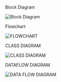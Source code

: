 Block Diagram

![Block Diagram](https://user-images.githubusercontent.com/102499284/168094258-0ae6f89c-ef3b-47d6-978b-491fa135b4bc.png)


Flowchart

![FLOWCHART](https://user-images.githubusercontent.com/102499284/168276961-1da55c3e-8d7e-4d87-b363-aa4f6fa9c263.png)


CLASS DIAGRAM

![CLASS DIAGRAM](https://user-images.githubusercontent.com/102499284/168277135-63dcb1a0-54d1-45d9-aeb3-dbc978dc7f95.png)


DATAFLOW DIAGRAM

![DATA FLOW DIAGRAM](https://user-images.githubusercontent.com/102499284/168277228-c769d882-c5f6-4ea4-9742-fd02cab68df1.png)




